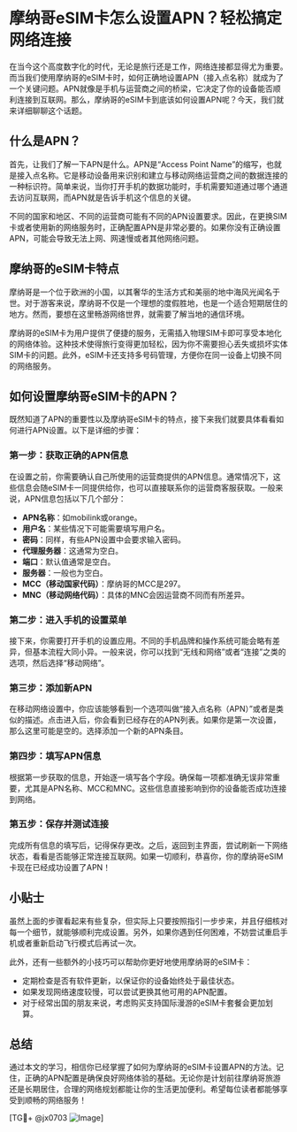 # 摩纳哥eSIM卡怎么设置APN？轻松搞定网络连接

在当今这个高度数字化的时代，无论是旅行还是工作，网络连接都显得尤为重要。而当我们使用摩纳哥的eSIM卡时，如何正确地设置APN（接入点名称）就成为了一个关键问题。APN就像是手机与运营商之间的桥梁，它决定了你的设备能否顺利连接到互联网。那么，摩纳哥的eSIM卡到底该如何设置APN呢？今天，我们就来详细聊聊这个话题。

## 什么是APN？

首先，让我们了解一下APN是什么。APN是“Access Point Name”的缩写，也就是接入点名称。它是移动设备用来识别和建立与移动网络运营商之间的数据连接的一种标识符。简单来说，当你打开手机的数据功能时，手机需要知道通过哪个通道去访问互联网，而APN就是告诉手机这个信息的关键。

不同的国家和地区、不同的运营商可能有不同的APN设置要求。因此，在更换SIM卡或者使用新的网络服务时，正确配置APN是非常必要的。如果你没有正确设置APN，可能会导致无法上网、网速慢或者其他网络问题。

## 摩纳哥的eSIM卡特点

摩纳哥是一个位于欧洲的小国，以其奢华的生活方式和美丽的地中海风光闻名于世。对于游客来说，摩纳哥不仅是一个理想的度假胜地，也是一个适合短期居住的地方。然而，要想在这里畅游网络世界，就需要了解当地的通信环境。

摩纳哥的eSIM卡为用户提供了便捷的服务，无需插入物理SIM卡即可享受本地化的网络体验。这种技术使得旅行变得更加轻松，因为你不需要担心丢失或损坏实体SIM卡的问题。此外，eSIM卡还支持多号码管理，方便你在同一设备上切换不同的网络服务。

## 如何设置摩纳哥eSIM卡的APN？

既然知道了APN的重要性以及摩纳哥eSIM卡的特点，接下来我们就要具体看看如何进行APN设置。以下是详细的步骤：

### 第一步：获取正确的APN信息

在设置之前，你需要确认自己所使用的运营商提供的APN信息。通常情况下，这些信息会随eSIM卡一同提供给你，也可以直接联系你的运营商客服获取。一般来说，APN信息包括以下几个部分：
- **APN名称**：如mobilink或orange。
- **用户名**：某些情况下可能需要填写用户名。
- **密码**：同样，有些APN设置中会要求输入密码。
- **代理服务器**：这通常为空白。
- **端口**：默认值通常是空白。
- **服务器**：一般也为空白。
- **MCC（移动国家代码）**：摩纳哥的MCC是297。
- **MNC（移动网络代码）**：具体的MNC会因运营商不同而有所差异。

### 第二步：进入手机的设置菜单

接下来，你需要打开手机的设置应用。不同的手机品牌和操作系统可能会略有差异，但基本流程大同小异。一般来说，你可以找到“无线和网络”或者“连接”之类的选项，然后选择“移动网络”。

### 第三步：添加新APN

在移动网络设置中，你应该能够看到一个选项叫做“接入点名称（APN）”或者是类似的描述。点击进入后，你会看到已经存在的APN列表。如果你是第一次设置，那么这里可能是空的。选择添加一个新的APN条目。

### 第四步：填写APN信息

根据第一步获取的信息，开始逐一填写各个字段。确保每一项都准确无误非常重要，尤其是APN名称、MCC和MNC。这些信息直接影响到你的设备能否成功连接到网络。

### 第五步：保存并测试连接

完成所有信息的填写后，记得保存更改。之后，返回到主界面，尝试刷新一下网络状态，看看是否能够正常连接互联网。如果一切顺利，恭喜你，你的摩纳哥eSIM卡现在已经成功设置了APN！

## 小贴士

虽然上面的步骤看起来有些复杂，但实际上只要按照指引一步步来，并且仔细核对每一个细节，就能够顺利完成设置。另外，如果你遇到任何困难，不妨尝试重启手机或者重新启动飞行模式后再试一次。

此外，还有一些额外的小技巧可以帮助你更好地使用摩纳哥的eSIM卡：
- 定期检查是否有软件更新，以保证你的设备始终处于最佳状态。
- 如果发现网络速度较慢，可以尝试更换其他可用的APN配置。
- 对于经常出国的朋友来说，考虑购买支持国际漫游的eSIM卡套餐会更加划算。

## 总结

通过本文的学习，相信你已经掌握了如何为摩纳哥的eSIM卡设置APN的方法。记住，正确的APN配置是确保良好网络体验的基础。无论你是计划前往摩纳哥旅游还是长期居住，合理的网络规划都能让你的生活更加便利。希望每位读者都能够享受到顺畅的网络服务！

[TG💪+ @jx0703 ![Image](https://github.com/user-attachments/assets/dbca1d08-cadb-493c-b0ec-ad6f7a83f270)]